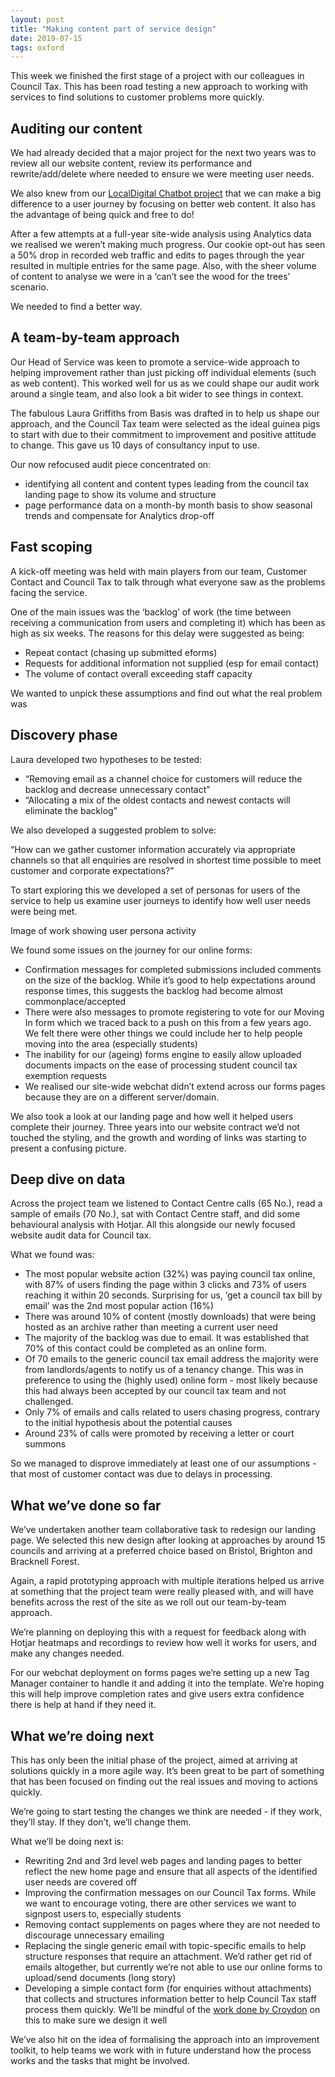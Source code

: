 ```yaml
---
layout: post
title: "Making content part of service design"
date: 2019-07-15
tags: oxford
---
```


This week we finished the first stage of a project with our colleagues in Council Tax. This has been road testing a new approach to working with services to find solutions to customer problems more quickly.

## Auditing our content
We had already decided that a major project for the next two years was to review all our website content, review its performance and rewrite/add/delete where needed to ensure we were meeting user needs.

We also knew from our [LocalDigital Chatbot project](https://localdigitalchatbots.github.io/2019/04/22/project-completion-looking-at-what-we-ve-done/#user-research) that we can make a big difference to a user journey by focusing on better web content. It also has the advantage of being quick and free to do!

After a few attempts at a full-year site-wide analysis using Analytics data we realised we weren’t making much progress. Our cookie opt-out has seen a 50% drop in recorded web traffic and edits to pages through the year resulted in multiple entries for the same page. Also, with the sheer volume of content to analyse we were in a ‘can’t see the wood for the trees’ scenario.

We needed to find a better way.

## A team-by-team approach
Our Head of Service was keen to promote a service-wide approach to helping improvement rather than just picking off individual elements (such as web content). This worked well for us as we could shape our audit work around a single team, and also look a bit wider to see things in context.

The fabulous Laura Griffiths from Basis was drafted in to help us shape our approach, and the Council Tax team were selected as the ideal guinea pigs to start with due to their commitment to improvement and positive attitude to change. This gave us 10 days of consultancy input to use.

Our now refocused audit piece concentrated on:

- identifying all content and content types leading from the council tax landing page to show its volume and structure
- page performance data on a month-by month basis to show seasonal trends and compensate for Analytics drop-off

## Fast scoping
A kick-off meeting was held with main players from our team, Customer Contact and Council Tax to talk through what everyone saw as the problems facing the service.

One of the main issues was the ‘backlog’ of work (the time between receiving a communication from users and completing it) which has been as high as six weeks. The reasons for this delay were suggested as being:

- Repeat contact (chasing up submitted eforms)
- Requests for additional information not supplied (esp for email contact)
- The volume of contact overall exceeding staff capacity

We wanted to unpick these assumptions and find out what the real problem was

## Discovery phase
Laura developed two hypotheses to be tested:

- “Removing email as a channel choice for customers will reduce the backlog and decrease unnecessary contact”
- “Allocating a mix of the oldest contacts and newest contacts will eliminate the backlog”

We also developed a suggested problem to solve:

“How can we gather customer information accurately via appropriate channels so that all enquiries are resolved in shortest time possible to meet customer and corporate expectations?”

To start exploring this we developed a set of personas for users of the service to help us examine user journeys to identify how well user needs were being met.

Image of work showing user persona activity

We found some issues on the journey for our online forms:

- Confirmation messages for completed submissions included comments on the size of the backlog. While it’s good to help expectations around response times, this suggests the backlog had become almost commonplace/accepted
- There were also messages to promote registering to vote for our Moving In form which we traced back to a push on this from a few years ago. We felt there were other things we could include her to help people moving into the area (especially students)
- The inability for our (ageing) forms engine to easily allow uploaded documents impacts on the ease of processing student council tax exemption requests
- We realised our site-wide webchat didn’t extend across our forms pages because they are on a different server/domain.

We also took a look at our landing page and how well it helped users complete their journey. Three years into our website contract we’d not touched the styling, and the growth and wording of links was starting to present a confusing picture.

## Deep dive on data
Across the project team we listened to Contact Centre calls (65 No.), read a sample of emails (70 No.), sat with Contact Centre staff, and did some behavioural analysis with Hotjar. All this alongside our newly focused website audit data for Council tax.

What we found was:

- The most popular website action (32%) was paying council tax online, with 87% of users finding the page within 3 clicks and 73% of users reaching it within 20 seconds. Surprising for us, ‘get a council tax bill by email’ was the 2nd most popular action (16%)
- There was around 10% of content (mostly downloads) that were being hosted as an archive rather than meeting a current user need
- The majority of the backlog was due to email. It was established that 70% of this contact could be completed as an online form.
- Of 70 emails to the generic council tax email address the majority were from landlords/agents to notify us of a tenancy change. This was in preference to using the (highly used) online form - most likely because this had always been accepted by our council tax team and not challenged.
- Only 7% of emails and calls related to users chasing progress, contrary to the initial hypothesis about the potential causes
- Around 23% of calls were promoted by receiving a letter or court summons

So we managed to disprove immediately at least one of our assumptions - that most of customer contact was due to delays in processing.

## What we’ve done so far
We’ve undertaken another team collaborative task to redesign our landing page. We selected this new design after looking at approaches by around 15 councils and arriving at a preferred choice based on Bristol, Brighton and Bracknell Forest.

Again, a rapid prototyping approach with multiple iterations helped us arrive at something that the project team were really pleased with, and will have benefits across the rest of the site as we roll out our team-by-team approach.

We’re planning on deploying this with a request for feedback along with Hotjar heatmaps and recordings to review how well it works for users, and make any changes needed.

For our webchat deployment on forms pages we’re setting up a new Tag Manager container to handle it and adding it into the template. We’re hoping this will help improve completion rates and give users extra confidence there is help at hand if they need it.

## What we’re doing next
This has only been the initial phase of the project, aimed at arriving at solutions quickly in a more agile way. It’s been great to be part of something that has been focused on finding out the real issues and moving to actions quickly.

We’re going to start testing the changes we think are needed - if they work, they’ll stay. If they don’t, we’ll change them.

What we’ll be doing next is:

- Rewriting 2nd and 3rd level web pages and landing pages to better reflect the new home page and ensure that all aspects of the identified user needs are covered off
- Improving the confirmation messages on our Council Tax forms. While we want to encourage voting, there are other services we want to signpost users to, especially students
- Removing contact supplements on pages where they are not needed to discourage unnecessary emailing
- Replacing the single generic email with topic-specific emails to help structure responses that require an attachment. We’d rather get rid of emails altogether, but currently we’re not able to use our online forms to upload/send documents (long story)
- Developing a simple contact form (for enquiries without attachments) that collects and structures information better to help Council Tax staff process them quickly. We’ll be mindful of the [work done by Croydon](https://croydon.digital/2019/03/22/making-it-easier-to-contact-the-council/) on this to make sure we design it well

We’ve also hit on the idea of formalising the approach into an improvement toolkit, to help teams we work with in future understand how the process works and the tasks that might be involved.
